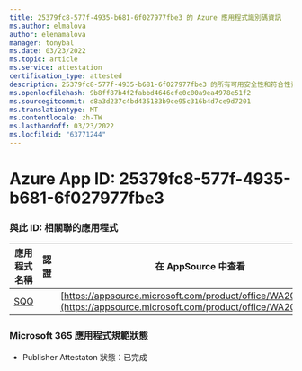 ```yaml
---
title: 25379fc8-577f-4935-b681-6f027977fbe3 的 Azure 應用程式識別碼資訊
ms.author: elmalova
author: elenamalova
manager: tonybal
ms.date: 03/23/2022
ms.topic: article
ms.service: attestation
certification_type: attested
description: 25379fc8-577f-4935-b681-6f027977fbe3 的所有可用安全性和符合性資訊資訊。
ms.openlocfilehash: 9b8ff87b4f2fabbd4646cfe0c00a9ea4978e51f2
ms.sourcegitcommit: d8a3d237c4bd435183b9ce95c316b4d7ce9d7201
ms.translationtype: MT
ms.contentlocale: zh-TW
ms.lasthandoff: 03/23/2022
ms.locfileid: "63771244"
---
```

# <a name="azure-app-id-25379fc8-577f-4935-b681-6f027977fbe3"></a>Azure App ID: 25379fc8-577f-4935-b681-6f027977fbe3


### <a name="apps-associated-with-this-id"></a>與此 ID: 相關聯的應用程式
| **應用程式名稱** | **認證** | **在 AppSource 中查看** |
|--------------|---------------|-----------------------|
| [SQQ](../forward/WA200002978.md) |  | [https://appsource.microsoft.com/product/office/WA200002978](https://appsource.microsoft.com/product/office/WA200002978) |

### <a name="microsoft-365-app-compliance-status"></a>Microsoft 365 應用程式規範狀態
- Publisher Attestaton 狀態：已完成
